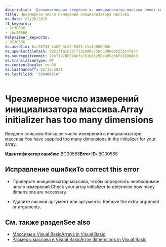 ```yaml
---
description: 'Дополнительные сведения о: инициализатор массива имеет слишком много измерений'
title: Чрезмерное число измерений инициализатора массива.
ms.date: 07/20/2015
f1_keywords:
- bc30566
- vbc30566
helpviewer_keywords:
- BC30566
ms.assetid: bcc30743-3ab9-4cd6-8481-e1a1e800d8de
ms.openlocfilehash: 8921ffa1b7bf73260995756c63000d5231647e74
ms.sourcegitcommit: 10e719780594efc781b15295e499c66f316068b8
ms.translationtype: MT
ms.contentlocale: ru-RU
ms.lasthandoff: 02/14/2021
ms.locfileid: "100484916"
---
```

# <a name="array-initializer-has-too-many-dimensions"></a><span data-ttu-id="d3198-103">Чрезмерное число измерений инициализатора массива.</span><span class="sxs-lookup"><span data-stu-id="d3198-103">Array initializer has too many dimensions</span></span>

<span data-ttu-id="d3198-104">Введено слишком большое число измерений в инициализаторе массива.</span><span class="sxs-lookup"><span data-stu-id="d3198-104">You have supplied too many dimensions in the initializer for your array.</span></span>  
  
 <span data-ttu-id="d3198-105">**Идентификатор ошибки:** BC30566</span><span class="sxs-lookup"><span data-stu-id="d3198-105">**Error ID:** BC30566</span></span>  
  
## <a name="to-correct-this-error"></a><span data-ttu-id="d3198-106">Исправление ошибки</span><span class="sxs-lookup"><span data-stu-id="d3198-106">To correct this error</span></span>  
  
- <span data-ttu-id="d3198-107">Проверьте инициализатор массива, чтобы определить необходимое число измерений.</span><span class="sxs-lookup"><span data-stu-id="d3198-107">Check your array initializer to determine how many dimensions are necessary.</span></span>  
  
- <span data-ttu-id="d3198-108">Удалите лишний аргумент или аргументы.</span><span class="sxs-lookup"><span data-stu-id="d3198-108">Remove the extra argument or arguments.</span></span>  
  
## <a name="see-also"></a><span data-ttu-id="d3198-109">См. также раздел</span><span class="sxs-lookup"><span data-stu-id="d3198-109">See also</span></span>

- [<span data-ttu-id="d3198-110">Массивы в Visual Basic</span><span class="sxs-lookup"><span data-stu-id="d3198-110">Arrays in Visual Basic</span></span>](../programming-guide/language-features/arrays/index.md)
- [<span data-ttu-id="d3198-111">Размеры массива в Visual Basic</span><span class="sxs-lookup"><span data-stu-id="d3198-111">Array dimensions in Visual Basic</span></span>](../programming-guide/language-features/arrays/array-dimensions.md)
